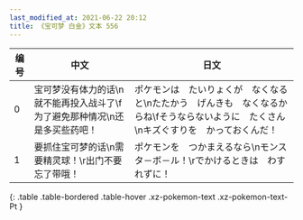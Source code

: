 ```yaml
---
last_modified_at: 2021-06-22 20:12
title: 《宝可梦 白金》文本 556
---
```

| 编号 | 中文 | 日文 |
| ---- | ---- | ---- |
| 0 | 宝可梦没有体力的话\n就不能再投入战斗了\f为了避免那种情况\n还是多买些药吧！ | ポケモンは　たいりょくが　なくなると\nたたかう　げんきも　なくなるからね\fそうならないように　たくさん\nキズぐすりを　かっておくんだ！ |
| 1 | 要抓住宝可梦的话\n需要精灵球！\r出门不要忘了带哦！ | ポケモンを　つかまえるなら\nモンスタ－ボ－ル！\rでかけるときは　わすれずに！ |
{: .table .table-bordered .table-hover .xz-pokemon-text .xz-pokemon-text-Pt }